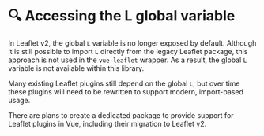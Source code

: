 # 🔍 Accessing the L global variable

In Leaflet v2, the global `L` variable is no longer exposed by default. Although it is still possible to import `L` directly from the legacy Leaflet package, this approach is not used in the `vue-leaflet` wrapper. As a result, the global `L` variable is not available within this library.

Many existing Leaflet plugins still depend on the global `L`, but over time these plugins will need to be rewritten to support modern, import-based usage.

There are plans to create a dedicated package to provide support for Leaflet plugins in Vue, including their migration to Leaflet v2.